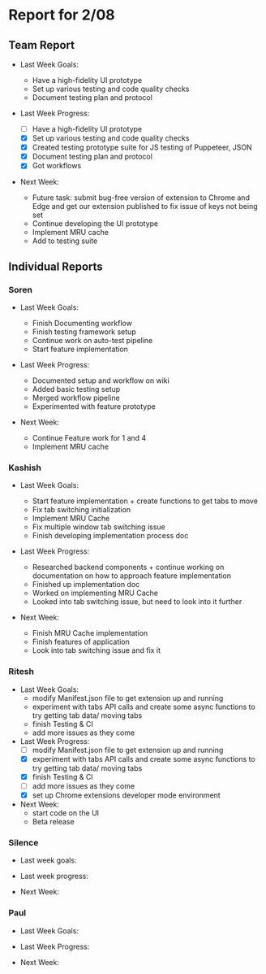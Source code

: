 # Report for 2/08

## Team Report

- Last Week Goals:
  - Have a high-fidelity UI prototype
  - Set up various testing and code quality checks
  - Document testing plan and protocol

- Last Week Progress:
  - [ ] Have a high-fidelity UI prototype
  - [X] Set up various testing and code quality checks
  - [X] Created testing prototype suite for JS testing of Puppeteer, JSON 
  - [X] Document testing plan and protocol
  - [X] Got workflows
- Next Week:
  - Future task: submit bug-free version of extension to Chrome and Edge and get our extension published to fix issue of keys not being set
  - Continue developing the UI prototype 
  - Implement MRU cache  
  - Add to testing suite
 
## Individual Reports

### Soren

- Last Week Goals:
  - Finish Documenting workflow
  - Finish testing framework setup
  - Continue work on auto-test pipeline
  - Start feature implementation

- Last Week Progress:
  - Documented setup and workflow on wiki
  - Added basic testing setup
  - Merged workflow pipeline
  - Experimented with feature prototype

- Next Week:
  - Continue Feature work for 1 and 4
  - Implement MRU cache

### Kashish
- Last Week Goals:
  - Start feature implementation + create functions to get tabs to move
  - Fix tab switching initialization
  - Implement MRU Cache
  - Fix multiple window tab switching issue
  - Finish developing implementation process doc

- Last Week Progress:
  - Researched backend components + continue working on documentation on how to approach feature implementation
  - Finished up implementation doc 
  - Worked on implementing MRU Cache 
  - Looked into tab switching issue, but need to look into it further

- Next Week:
  - Finish MRU Cache implementation
  - Finish features of application
  - Look into tab switching issue and fix it 

### Ritesh
- Last Week Goals:
  - modify Manifest.json file to get extension up and running
  - experiment with tabs API calls and create some async functions to try getting tab data/ moving tabs
  - finish Testing & CI
  - add more issues as they come
- Last Week Progress: 
  - [ ] modify Manifest.json file to get extension up and running
  - [X] experiment with tabs API calls and create some async functions to try getting tab data/ moving tabs
  - [X] finish Testing & CI
  - [ ] add more issues as they come
  - [X] set up Chrome extensions developer mode environment
- Next Week:
  - start code on the UI
  - Beta release
  
### Silence
- Last week goals: 

- Last week progress:

- Next Week:

### Paul
- Last Week Goals:

- Last Week Progress:

- Next Week:
